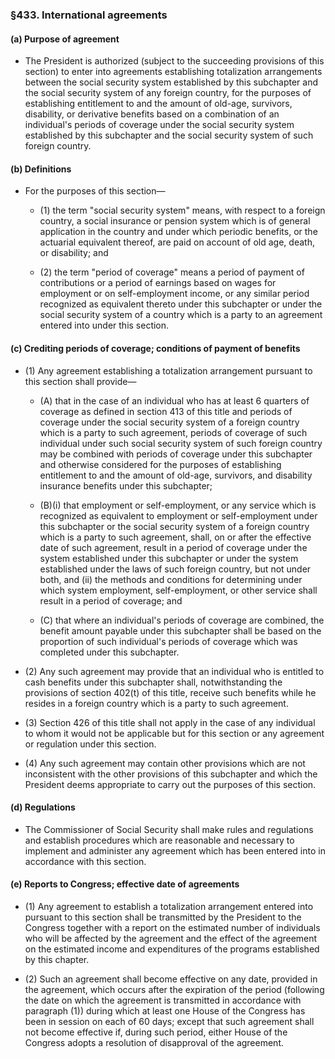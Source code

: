 ### §433. International agreements
#### (a) Purpose of agreement
* The President is authorized (subject to the succeeding provisions of this section) to enter into agreements establishing totalization arrangements between the social security system established by this subchapter and the social security system of any foreign country, for the purposes of establishing entitlement to and the amount of old-age, survivors, disability, or derivative benefits based on a combination of an individual's periods of coverage under the social security system established by this subchapter and the social security system of such foreign country.

#### (b) Definitions
* For the purposes of this section—

  * (1) the term "social security system" means, with respect to a foreign country, a social insurance or pension system which is of general application in the country and under which periodic benefits, or the actuarial equivalent thereof, are paid on account of old age, death, or disability; and

  * (2) the term "period of coverage" means a period of payment of contributions or a period of earnings based on wages for employment or on self-employment income, or any similar period recognized as equivalent thereto under this subchapter or under the social security system of a country which is a party to an agreement entered into under this section.

#### (c) Crediting periods of coverage; conditions of payment of benefits
* (1) Any agreement establishing a totalization arrangement pursuant to this section shall provide—

  * (A) that in the case of an individual who has at least 6 quarters of coverage as defined in section 413 of this title and periods of coverage under the social security system of a foreign country which is a party to such agreement, periods of coverage of such individual under such social security system of such foreign country may be combined with periods of coverage under this subchapter and otherwise considered for the purposes of establishing entitlement to and the amount of old-age, survivors, and disability insurance benefits under this subchapter;

  * (B)(i) that employment or self-employment, or any service which is recognized as equivalent to employment or self-employment under this subchapter or the social security system of a foreign country which is a party to such agreement, shall, on or after the effective date of such agreement, result in a period of coverage under the system established under this subchapter or under the system established under the laws of such foreign country, but not under both, and (ii) the methods and conditions for determining under which system employment, self-employment, or other service shall result in a period of coverage; and

  * (C) that where an individual's periods of coverage are combined, the benefit amount payable under this subchapter shall be based on the proportion of such individual's periods of coverage which was completed under this subchapter.


* (2) Any such agreement may provide that an individual who is entitled to cash benefits under this subchapter shall, notwithstanding the provisions of section 402(t) of this title, receive such benefits while he resides in a foreign country which is a party to such agreement.

* (3) Section 426 of this title shall not apply in the case of any individual to whom it would not be applicable but for this section or any agreement or regulation under this section.

* (4) Any such agreement may contain other provisions which are not inconsistent with the other provisions of this subchapter and which the President deems appropriate to carry out the purposes of this section.

#### (d) Regulations
* The Commissioner of Social Security shall make rules and regulations and establish procedures which are reasonable and necessary to implement and administer any agreement which has been entered into in accordance with this section.

#### (e) Reports to Congress; effective date of agreements
* (1) Any agreement to establish a totalization arrangement entered into pursuant to this section shall be transmitted by the President to the Congress together with a report on the estimated number of individuals who will be affected by the agreement and the effect of the agreement on the estimated income and expenditures of the programs established by this chapter.

* (2) Such an agreement shall become effective on any date, provided in the agreement, which occurs after the expiration of the period (following the date on which the agreement is transmitted in accordance with paragraph (1)) during which at least one House of the Congress has been in session on each of 60 days; except that such agreement shall not become effective if, during such period, either House of the Congress adopts a resolution of disapproval of the agreement.